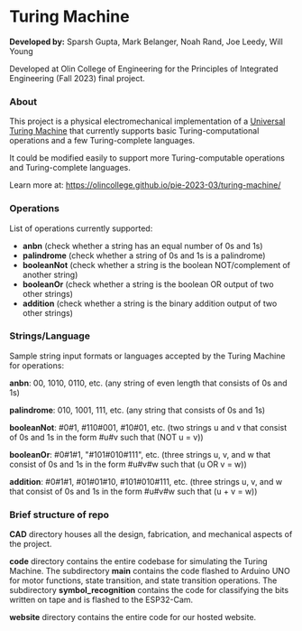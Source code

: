 # Turing Machine

**Developed by:** Sparsh Gupta, Mark Belanger, Noah Rand, Joe Leedy, Will Young

Developed at Olin College of Engineering for the Principles of Integrated Engineering (Fall 2023) final project.


### About
This project is a physical electromechanical implementation of a [Universal Turing Machine](https://en.wikipedia.org/wiki/Universal_Turing_machine) that currently supports basic Turing-computational operations and a few Turing-complete languages.

It could be modified easily to support more Turing-computable operations and Turing-complete languages.

Learn more at: https://olincollege.github.io/pie-2023-03/turing-machine/

### Operations
List of operations currently supported:

- **anbn** (check whether a string has an equal number of 0s and 1s)
- **palindrome** (check whether a string of 0s and 1s is a palindrome)
- **booleanNot** (check whether a string is the boolean NOT/complement of another string)
- **booleanOr** (check whether a string is the boolean OR output of two other strings)
- **addition** (check whether a string is the binary addition output of two other strings)

### Strings/Language

Sample string input formats or languages accepted by the Turing Machine for operations:

**anbn**: 00, 1010, 0110, etc. (any string of even length that consists of 0s and 1s)

**palindrome**: 010, 1001, 111, etc. (any string that consists of 0s and 1s)

**booleanNot**: #0#1, #110#001, #10#01, etc. (two strings u and v that consist of 0s and 1s in the form #u#v 
such that (NOT u = v))

**booleanOr**: #0#1#1, "#101#010#111", etc. (three strings u, v, and w that consist of 0s and 1s in the form #u#v#w 
such that (u OR v = w))

**addition**: #0#1#1, #01#01#10, #101#010#111, etc. (three strings u, v, and w that consist of 0s and 1s in the form #u#v#w 
such that (u + v = w))

### Brief structure of repo

**CAD** directory houses all the design, fabrication, and mechanical aspects of the project.

**code** directory contains the entire codebase for simulating the Turing Machine. The subdirectory **main** contains the code flashed to Arduino UNO for motor functions,
state transition, and state transition operations. The subdirectory **symbol_recognition** contains the code for classifying the bits written on tape and is flashed to the ESP32-Cam.

**website** directory contains the entire code for our hosted website.
